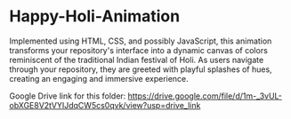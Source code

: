 # Happy-Holi-Animation
Implemented using HTML, CSS, and possibly JavaScript, this animation transforms your repository's interface into a dynamic canvas of colors reminiscent of the traditional Indian festival of Holi. As users navigate through your repository, they are greeted with playful splashes of hues, creating an engaging and immersive experience.


Google Drive link for this folder:
https://drive.google.com/file/d/1m-_3vUL-obXGE8V2tVYIJdqCW5cs0qvk/view?usp=drive_link

